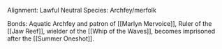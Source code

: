 Alignment: Lawful Neutral
Species: Archfey/merfolk

Bonds: Aquatic Archfey and patron of [[Marlyn Mervoice]], Ruler of the [[Jaw Reef]], wielder of the [[Whip of the Waves]], becomes imprisoned after the [[Summer Oneshot]].

